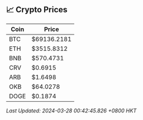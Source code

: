 ## 📈 Crypto Prices

| Coin | Price |
| ---- | ----- |
| BTC | $69136.2181 |
| ETH | $3515.8312 |
| BNB | $570.4731 |
| CRV | $0.6915 |
| ARB | $1.6498 |
| OKB | $64.0278 |
| DOGE | $0.1874 |

_Last Updated: 2024-03-28 00:42:45.826 +0800 HKT_